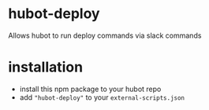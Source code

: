 # hubot-deploy

Allows hubot to run deploy commands via slack commands

# installation
* install this npm package to your hubot repo
* add `"hubot-deploy"` to your `external-scripts.json`
